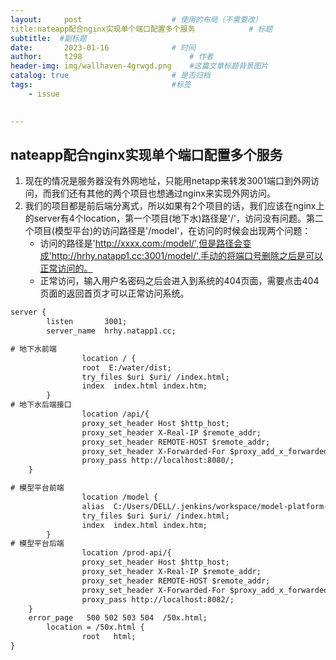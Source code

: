 ```yaml
---
layout:     post   				    # 使用的布局（不需要改）
title:nateapp配合nginx实现单个端口配置多个服务			# 标题 
subtitle:  #副标题
date:       2023-01-16				# 时间
author:     t298						# 作者
header-img: img/wallhaven-4grwgd.png 	#这篇文章标题背景图片
catalog: true 						# 是否归档
tags:								#标签
    - issue
    

---
```




## nateapp配合nginx实现单个端口配置多个服务

1. 现在的情况是服务器没有外网地址，只能用netapp来转发3001端口到外网访问，而我们还有其他的两个项目也想通过nginx来实现外网访问。
2. 我们的项目都是前后端分离式，所以如果有2个项目的话，我们应该在nginx上的server有4个location，第一个项目(地下水)路径是'/'，访问没有问题。第二个项目(模型平台)的访问路径是'/model'，在访问的时候会出现两个问题：
   - 访问的路径是'http://xxxx.com:/model/',但是路径会变成'http://hrhy.natapp1.cc:3001/model/',手动的将端口号删除之后是可以正常访问的。
   - 正常访问，输入用户名密码之后会进入到系统的404页面，需要点击404页面的返回首页才可以正常访问系统。

```xml
server {
        listen       3001;
        server_name  hrhy.natapp1.cc;

# 地下水前端
        		location / {
                root  E:/water/dist;
   				try_files $uri $uri/ /index.html;
                index  index.html index.htm;
        }
# 地下水后端接口
          		location /api/{
   				proxy_set_header Host $http_host;
   				proxy_set_header X-Real-IP $remote_addr;
  				proxy_set_header REMOTE-HOST $remote_addr;
  				proxy_set_header X-Forwarded-For $proxy_add_x_forwarded_for;
   				proxy_pass http://localhost:8080/;
  	}

# 模型平台前端
   				location /model {
                alias  C:/Users/DELL/.jenkins/workspace/model-platform-ui/manageBackground/dist;
   				try_files $uri $uri/ /index.html;
                index  index.html index.htm;
        }
# 模型平台后端
     			location /prod-api/{
   				proxy_set_header Host $http_host;
   				proxy_set_header X-Real-IP $remote_addr;
  				proxy_set_header REMOTE-HOST $remote_addr;
  				proxy_set_header X-Forwarded-For $proxy_add_x_forwarded_for;
   				proxy_pass http://localhost:8082/;
  	}
  	error_page   500 502 503 504  /50x.html;
        location = /50x.html {
            	root   html;
}
```

